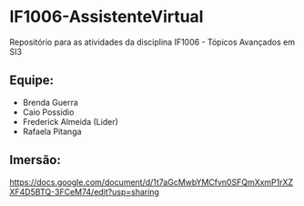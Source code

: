 # IF1006-AssistenteVirtual
Repositório para as atividades da disciplina IF1006 - Tópicos Avançados em SI3

## Equipe:
- Brenda Guerra
- Caio Possidio
- Frederick Almeida (Lider)
- Rafaela Pitanga

## Imersão:
https://docs.google.com/document/d/1t7aGcMwbYMCfvn0SFQmXxmP1rXZXF4D5BTQ-3FCeM74/edit?usp=sharing
